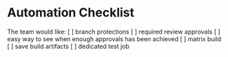 # Automation Checklist

The team would like:
[ ] branch protections
[ ] required review approvals
[ ] easy way to see when enough approvals has been achieved
[ ] matrix build
[ ] save build artifacts
[ ] dedicated test job
